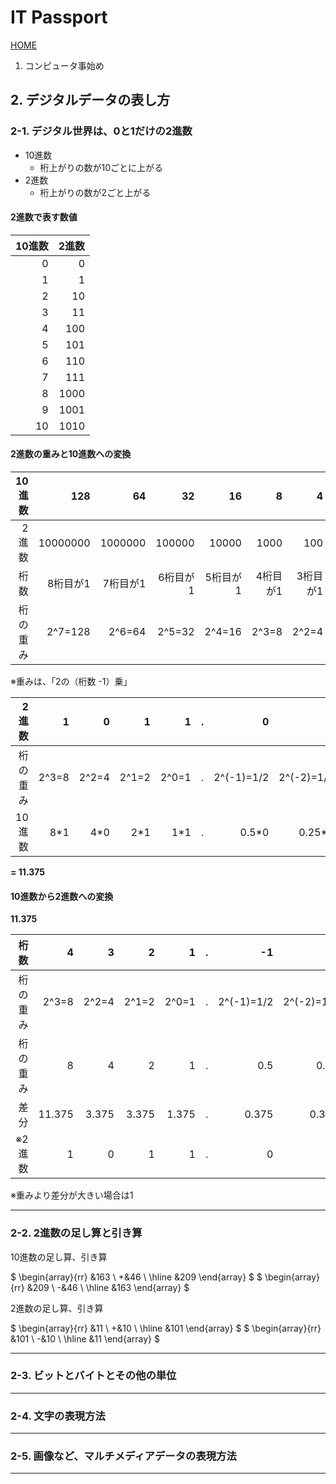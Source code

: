# IT Passport

[HOME](../index.md)

1. コンピュータ事始め
## 2. デジタルデータの表し方

### 2-1. デジタル世界は、0と1だけの2進数

- 10進数
  - 桁上がりの数が10ごとに上がる
- 2進数
  - 桁上がりの数が2ごと上がる

#### 2進数で表す数値

|10進数|2進数|
|---:|---:|
|0|0|
|1|1|
|2|10|
|3|11|
|4|100|
|5|101|
|6|110|
|7|111|
|8|1000|
|9|1001|
|10|1010|

#### 2進数の重みと10進数への変換

|10進数|128|64|32|16|8|4|2|1|
|---:|---:|---:|---:|---:|---:|---:|---:|---:|
|2進数|10000000|1000000|100000|10000|1000|100|10|1|
|桁数|8桁目が1|7桁目が1|6桁目が1|5桁目が1|4桁目が1|3桁目が1|2桁目が1|1桁目が1|
|桁の重み|2^7=128|2^6=64|2^5=32|2^4=16|2^3=8|2^2=4|2^1=2|2^0=1|

※重みは、「2の（桁数 -1）乗」

|2進数|1|0|1|1|.|0|1|1|
|---:|---:|---:|---:|---:|---:|---:|---:|---:|
|桁の重み|2^3=8|2^2=4|2^1=2|2^0=1|.|2^(-1)=1/2|2^(-2)=1/4|2^(-3)=1/8|
|10進数|8*1|4*0|2*1|1*1|.|0.5*0|0.25*1|0.125*1|

**= 11.375**

#### 10進数から2進数への変換

**11.375**

|桁数|4|3|2|1|.|-1|-2|-3|
|---:|---:|---:|---:|---:|---:|---:|---:|---:|
|桁の重み|2^3=8|2^2=4|2^1=2|2^0=1|.|2^(-1)=1/2|2^(-2)=1/4|2^(-3)=1/8|
|桁の重み|8|4|2|1|.|0.5|0.25|0.125|
|差分|11.375|3.375|3.375|1.375|.|0.375|0.375|0.125|
|※2進数|1|0|1|1|.|0|1|1|

※重みより差分が大きい場合は1

---

### 2-2. 2進数の足し算と引き算

10進数の足し算、引き算

$
\begin{array}{rr}
&163 \\
+&46 \\
\hline
&209
\end{array}
$
$
\begin{array}{rr}
&209 \\
-&46 \\
\hline
&163
\end{array}
$

2進数の足し算、引き算

$
\begin{array}{rr}
&11 \\
+&10 \\
\hline
&101
\end{array}
$
$
\begin{array}{rr}
&101 \\
-&10 \\
\hline
&11
\end{array}
$

---

### 2-3. ビットとバイトとその他の単位

---
### 2-4. 文字の表現方法

---
### 2-5. 画像など、マルチメディアデータの表現方法

---

